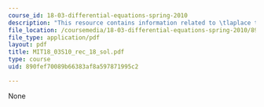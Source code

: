 ```yaml
---
course_id: 18-03-differential-equations-spring-2010
description: "This resource contains information related to \tlaplace transform."
file_location: /coursemedia/18-03-differential-equations-spring-2010/890fef70089b66383af8a597871995c2_MIT18_03S10_rec_18_sol.pdf
file_type: application/pdf
layout: pdf
title: MIT18_03S10_rec_18_sol.pdf
type: course
uid: 890fef70089b66383af8a597871995c2

---
```

None